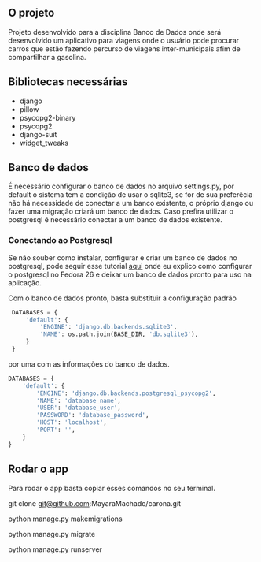 ## O projeto

Projeto desenvolvido para a disciplina Banco de Dados onde será desenvolvido um aplicativo para viagens onde o usuário pode procurar carros que estão fazendo percurso de viagens inter-municipais afim de compartilhar a gasolina. 

## Bibliotecas necessárias

* django
* pillow
* psycopg2-binary
* psycopg2
* django-suit
* widget_tweaks

## Banco de dados 

É necessário configurar o banco de dados no arquivo settings.py, por default o sistema tem a condição de usar o sqlite3, se for de sua preferêcia não há necessidade de conectar a um banco existente, o próprio django ou fazer uma migração criará um banco de dados. Caso prefira utilizar o postgresql é necessário conectar a um banco de dados existente.

### Conectando ao Postgresql
Se não souber como instalar, configurar e criar um banco de dados no postgresql, pode seguir esse tutorial  [aqui](https://gist.github.com/4860b0fda84e6fdbd4106ca04cdff04b.git) onde eu explico como configurar o postgresql no Fedora 26 e deixar um banco de dados pronto para uso na aplicação. 

 Com o banco de dados pronto, basta substituir a configuração padrão 
``` python
 DATABASES = {
     'default': {
         'ENGINE': 'django.db.backends.sqlite3',
         'NAME': os.path.join(BASE_DIR, 'db.sqlite3'),
     }
 }
```
por uma com as informações do banco de dados.
 
 
``` python
DATABASES = {
    'default': {
        'ENGINE': 'django.db.backends.postgresql_psycopg2',
        'NAME': 'database_name',
        'USER': 'database_user',
        'PASSWORD': 'database_password',
        'HOST': 'localhost',
        'PORT': '',
    }
}
```

## Rodar o app

Para rodar o app basta copiar esses comandos no seu terminal.

git clone git@github.com:MayaraMachado/carona.git

python manage.py makemigrations

python manage.py migrate

python manage.py runserver
